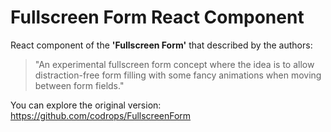 # Fullscreen Form React Component

React component of the **'Fullscreen Form'** that described by the authors:
>"An experimental fullscreen form concept where the idea is to allow distraction-free form filling with some fancy animations when moving between form fields." 

You can explore the original version: 
https://github.com/codrops/FullscreenForm

